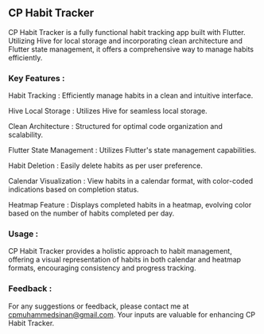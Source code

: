 ## CP Habit Tracker

CP Habit Tracker is a fully functional habit tracking app built with Flutter. Utilizing Hive for local storage and incorporating clean architecture and Flutter state management, it offers a comprehensive way to manage habits efficiently.

### Key Features :

Habit Tracking : Efficiently manage habits in a clean and intuitive interface.

Hive Local Storage : Utilizes Hive for seamless local storage.

Clean Architecture : Structured for optimal code organization and scalability.

Flutter State Management : Utilizes Flutter's state management capabilities.

Habit Deletion : Easily delete habits as per user preference.

Calendar Visualization : View habits in a calendar format, with color-coded indications based on completion status.

Heatmap Feature : Displays completed habits in a heatmap, evolving color based on the number of habits completed per day.

### Usage :

CP Habit Tracker provides a holistic approach to habit management, offering a visual representation of habits in both calendar and heatmap formats, encouraging consistency and progress tracking.

### Feedback :

For any suggestions or feedback, please contact me at cpmuhammedsinan@gmail.com. Your inputs are valuable for enhancing CP Habit Tracker.

